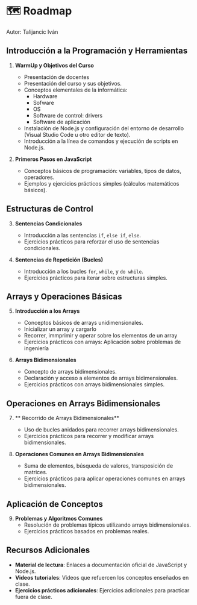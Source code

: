 # 🗺️ Roadmap
Autor: Talijancic Iván

## Introducción a la Programación y Herramientas

1. **WarmUp y Objetivos del Curso**
   - Presentación de docentes
   - Presentación del curso y sus objetivos.
   - Conceptos elementales de la informática:
      - Hardware
      - Sofware
      - OS
      - Software de control: drivers
      - Software de aplicación
   - Instalación de Node.js y configuración del entorno de desarrollo (Visual Studio Code u otro editor de texto).
   - Introducción a la línea de comandos y ejecución de scripts en Node.js.

2. **Primeros Pasos en JavaScript**
   - Conceptos básicos de programación: variables, tipos de datos, operadores.
   - Ejemplos y ejercicios prácticos simples (cálculos matemáticos básicos).

## Estructuras de Control

3. **Sentencias Condicionales**
   - Introducción a las sentencias `if`, `else if`, `else`.
   - Ejercicios prácticos para reforzar el uso de sentencias condicionales.

4. **Sentencias de Repetición (Bucles)**
   - Introducción a los bucles `for`, `while`, y `do while`.
   - Ejercicios prácticos para iterar sobre estructuras simples.

## Arrays y Operaciones Básicas

5. **Introducción a los Arrays**
   - Conceptos básicos de arrays unidimensionales.
    - Inicializar un array y cargarlo
    - Recorrer, immprimir y operar sobre los elementos de un array
   - Ejercicios prácticos con arrays: Aplicación sobre problemas de ingeniería

6. **Arrays Bidimensionales**
   - Concepto de arrays bidimensionales.
   - Declaración y acceso a elementos de arrays bidimensionales.
   - Ejercicios prácticos con arrays bidimensionales simples.

## Operaciones en Arrays Bidimensionales

7. ** Recorrido de Arrays Bidimensionales**
   - Uso de bucles anidados para recorrer arrays bidimensionales.
   - Ejercicios prácticos para recorrer y modificar arrays bidimensionales.

8. **Operaciones Comunes en Arrays Bidimensionales**
   - Suma de elementos, búsqueda de valores, transposición de matrices.
   - Ejercicios prácticos para aplicar operaciones comunes en arrays bidimensionales.

## Aplicación de Conceptos

9. **Problemas y Algoritmos Comunes**
   - Resolución de problemas típicos utilizando arrays bidimensionales.
   - Ejercicios prácticos basados en problemas reales.

## Recursos Adicionales
- **Material de lectura**: Enlaces a documentación oficial de JavaScript y Node.js.
- **Videos tutoriales**: Videos que refuercen los conceptos enseñados en clase.
- **Ejercicios prácticos adicionales**: Ejercicios adicionales para practicar fuera de clase.
